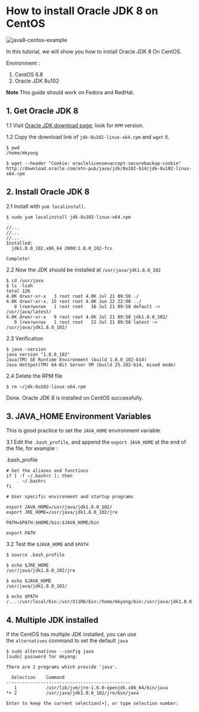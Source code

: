 # How to install Oracle JDK 8 on CentOS

![java8-centos-example](http://www.mkyong.com/wp-content/uploads/2016/07/java8-centos-example.png)

In this tutorial, we will show you how to install Oracle JDK 8 On CentOS.

Environment :

1. CentOS 6.8
2. Oracle JDK 8u102

**Note**
This guide should work on Fedora and RedHat.

## 1. Get Oracle JDK 8

1.1 Visit [Oracle JDK download page](http://www.oracle.com/technetwork/java/javase/downloads/jdk8-downloads-2133151.html), look for `RPM` version.

1.2 Copy the download link of `jdk-8u102-linux-x64.rpm` and `wget` it.

```
$ pwd
/home/mkyong

$ wget --header "Cookie: oraclelicense=accept-securebackup-cookie" http://download.oracle.com/otn-pub/java/jdk/8u102-b14/jdk-8u102-linux-x64.rpm
```

## 2. Install Oracle JDK 8

2.1 Install with `yum localinstall`.

```
$ sudo yum localinstall jdk-8u102-linux-x64.rpm

//...
//...
//...
Installed:
  jdk1.8.0_102.x86_64 2000:1.8.0_102-fcs

Complete!
```

2.2 Now the JDK should be installed at `/usr/java/jdk1.8.0_102`

```
$ cd /usr/java
$ ls -lsah
total 12K
4.0K drwxr-xr-x   3 root root 4.0K Jul 21 09:58 ./
4.0K drwxr-xr-x. 15 root root 4.0K Jun 22 22:00 ../
   0 lrwxrwxrwx   1 root root   16 Jul 21 09:58 default -> /usr/java/latest/
4.0K drwxr-xr-x   9 root root 4.0K Jul 21 09:58 jdk1.8.0_102/
   0 lrwxrwxrwx   1 root root   22 Jul 21 09:58 latest -> /usr/java/jdk1.8.0_102/
```

2.3 Verification

```
$ java -version
java version "1.8.0_102"
Java(TM) SE Runtime Environment (build 1.8.0_102-b14)
Java HotSpot(TM) 64-Bit Server VM (build 25.102-b14, mixed mode)
```

2.4 Delete the RPM file

```
$ rm ~/jdk-8u102-linux-x64.rpm
```

Done. Oracle JDK 8 is installed on CentOS successfully.

## 3. JAVA_HOME Environment Variables

This is good practice to set the `JAVA_HOME` environment variable.

3.1 Edit the `.bash_profile`, and append the `export JAVA_HOME` at the end of the file, for example :

.bash_profile

```
# Get the aliases and functions
if [ -f ~/.bashrc ]; then
	. ~/.bashrc
fi

# User specific environment and startup programs

export JAVA_HOME=/usr/java/jdk1.8.0_102/
export JRE_HOME=/usr/java/jdk1.8.0_102/jre

PATH=$PATH:$HOME/bin:$JAVA_HOME/bin

export PATH
```

3.2 Test the `$JAVA_HOME` and `$PATH`

```
$ source .bash_profile

$ echo $JRE_HOME
/usr/java/jdk1.8.0_102/jre

$ echo $JAVA_HOME
/usr/java/jdk1.8.0_102/

$ echo $PATH
/...:/usr/local/bin:/usr/X11R6/bin:/home/mkyong/bin:/usr/java/jdk1.8.0_102//bin
```

## 4. Multiple JDK installed

If the CentOS has multiple JDK installed, you can use the `alternatives` command to set the default `java`

```
$ sudo alternatives --config java
[sudo] password for mkyong:

There are 2 programs which provide 'java'.

  Selection    Command
-----------------------------------------------
   1           /usr/lib/jvm/jre-1.6.0-openjdk.x86_64/bin/java
*+ 2           /usr/java/jdk1.8.0_102/jre/bin/java

Enter to keep the current selection[+], or type selection number:
```